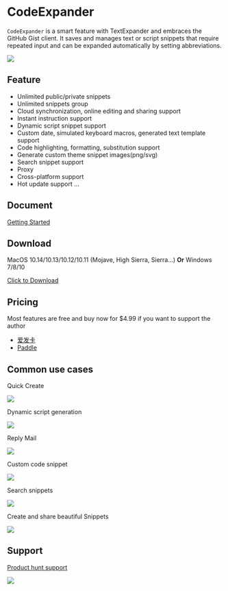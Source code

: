 # CodeExpander

`CodeExpander` is a smart feature with TextExpander and embraces the GitHub Gist client. It saves and manages text or script snippets that require repeated input and can be expanded automatically by setting abbreviations.

![](.gitbook/assets/map-main.png)

## **Feature**

- Unlimited public/private snippets
- Unlimited snippets group
- Cloud synchronization, online editing and sharing support
- Instant instruction support
- Dynamic script snippet support
- Custom date, simulated keyboard macros, generated text template support
- Code highlighting, formatting, substitution support
- Generate custom theme snippet images(png/svg)
- Search snippet support
- Proxy
- Cross-platform support
- Hot update support
  ...

## **Document**

[Getting Started](https://once.work/introduce/basic-usage)

## **Download**

MacOS 10.14/10.13/10.12/10.11 \(Mojave, High Sierra, Sierra...\) **Or** Windows 7/8/10

[Click to Download](https://github.com/oncework/codeexpander/releases)

## **Pricing**
Most features are free and buy now for \$4.99 if you want to support the author

- [爱发卡](http://t.cn/EUl64FS)
- [Paddle](https://pay.paddle.com/checkout/540339)

## Common use cases

Quick Create

![](.gitbook/assets/gene-snippet.gif)

Dynamic script generation

![](.gitbook/assets/gene-md.gif)

Reply Mail

![](.gitbook/assets/fill-in%20%281%29.gif)

Custom code snippet

![](.gitbook/assets/custom-snippet.gif)

Search snippets

![](.gitbook/assets/search-bar.gif)

Create and share beautiful Snippets

![](.gitbook/assets/gene-pic.gif)

## **Support**

[Product hunt support](https://www.producthunt.com/posts/oncework?utm_source=badge-featured&utm_medium=badge&utm_souce=badge-oncework)

![](https://api.producthunt.com/widgets/embed-image/v1/featured.svg?post_id=135763&theme=light)